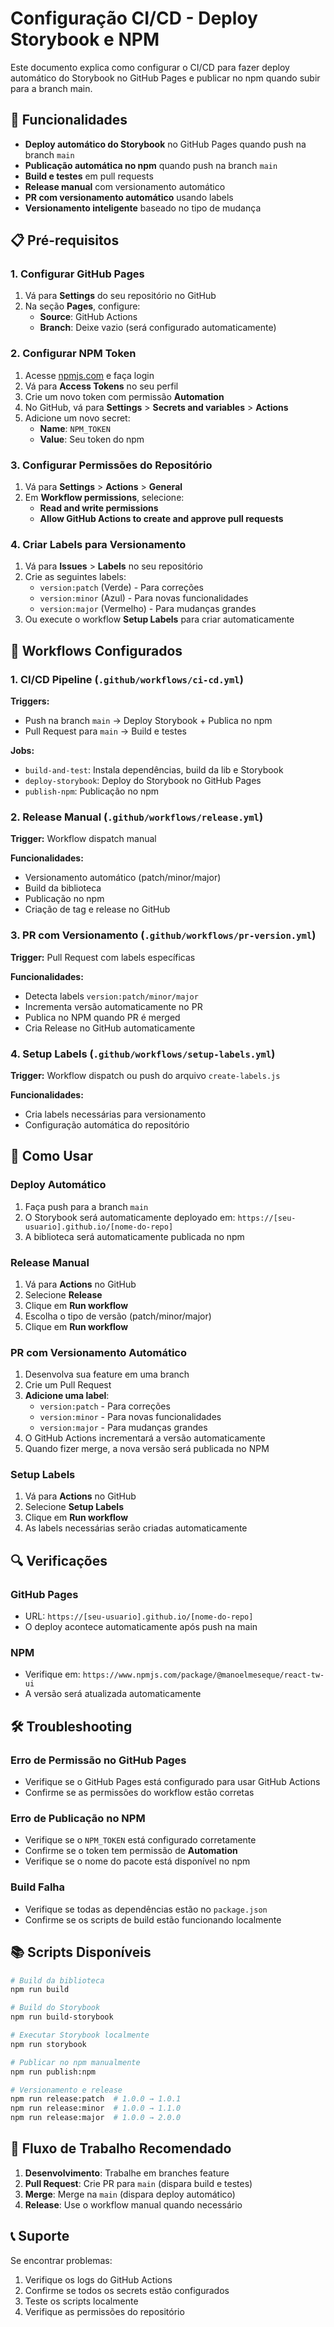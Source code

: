 # Configuração CI/CD - Deploy Storybook e NPM

Este documento explica como configurar o CI/CD para fazer deploy automático do Storybook no GitHub Pages e publicar no npm quando subir para a branch main.

## 🚀 Funcionalidades

- **Deploy automático do Storybook** no GitHub Pages quando push na branch `main`
- **Publicação automática no npm** quando push na branch `main`
- **Build e testes** em pull requests
- **Release manual** com versionamento automático
- **PR com versionamento automático** usando labels
- **Versionamento inteligente** baseado no tipo de mudança

## 📋 Pré-requisitos

### 1. Configurar GitHub Pages

1. Vá para **Settings** do seu repositório no GitHub
2. Na seção **Pages**, configure:
   - **Source**: GitHub Actions
   - **Branch**: Deixe vazio (será configurado automaticamente)

### 2. Configurar NPM Token

1. Acesse [npmjs.com](https://www.npmjs.com) e faça login
2. Vá para **Access Tokens** no seu perfil
3. Crie um novo token com permissão **Automation**
4. No GitHub, vá para **Settings** > **Secrets and variables** > **Actions**
5. Adicione um novo secret:
   - **Name**: `NPM_TOKEN`
   - **Value**: Seu token do npm

### 3. Configurar Permissões do Repositório

1. Vá para **Settings** > **Actions** > **General**
2. Em **Workflow permissions**, selecione:
   - **Read and write permissions**
   - **Allow GitHub Actions to create and approve pull requests**

### 4. Criar Labels para Versionamento

1. Vá para **Issues** > **Labels** no seu repositório
2. Crie as seguintes labels:
   - `version:patch` (Verde) - Para correções
   - `version:minor` (Azul) - Para novas funcionalidades  
   - `version:major` (Vermelho) - Para mudanças grandes
3. Ou execute o workflow **Setup Labels** para criar automaticamente

## 🔧 Workflows Configurados

### 1. CI/CD Pipeline (`.github/workflows/ci-cd.yml`)

**Triggers:**
- Push na branch `main` → Deploy Storybook + Publica no npm
- Pull Request para `main` → Build e testes

**Jobs:**
- `build-and-test`: Instala dependências, build da lib e Storybook
- `deploy-storybook`: Deploy do Storybook no GitHub Pages
- `publish-npm`: Publicação no npm

### 2. Release Manual (`.github/workflows/release.yml`)

**Trigger:** Workflow dispatch manual

**Funcionalidades:**
- Versionamento automático (patch/minor/major)
- Build da biblioteca
- Publicação no npm
- Criação de tag e release no GitHub

### 3. PR com Versionamento (`.github/workflows/pr-version.yml`)

**Trigger:** Pull Request com labels específicas

**Funcionalidades:**
- Detecta labels `version:patch/minor/major`
- Incrementa versão automaticamente no PR
- Publica no NPM quando PR é merged
- Cria Release no GitHub automaticamente

### 4. Setup Labels (`.github/workflows/setup-labels.yml`)

**Trigger:** Workflow dispatch ou push do arquivo `create-labels.js`

**Funcionalidades:**
- Cria labels necessárias para versionamento
- Configuração automática do repositório

## 📝 Como Usar

### Deploy Automático

1. Faça push para a branch `main`
2. O Storybook será automaticamente deployado em: `https://[seu-usuario].github.io/[nome-do-repo]`
3. A biblioteca será automaticamente publicada no npm

### Release Manual

1. Vá para **Actions** no GitHub
2. Selecione **Release**
3. Clique em **Run workflow**
4. Escolha o tipo de versão (patch/minor/major)
5. Clique em **Run workflow**

### PR com Versionamento Automático

1. Desenvolva sua feature em uma branch
2. Crie um Pull Request
3. **Adicione uma label**:
   - `version:patch` - Para correções
   - `version:minor` - Para novas funcionalidades
   - `version:major` - Para mudanças grandes
4. O GitHub Actions incrementará a versão automaticamente
5. Quando fizer merge, a nova versão será publicada no NPM

### Setup Labels

1. Vá para **Actions** no GitHub
2. Selecione **Setup Labels**
3. Clique em **Run workflow**
4. As labels necessárias serão criadas automaticamente

## 🔍 Verificações

### GitHub Pages
- URL: `https://[seu-usuario].github.io/[nome-do-repo]`
- O deploy acontece automaticamente após push na main

### NPM
- Verifique em: `https://www.npmjs.com/package/@manoelmeseque/react-tw-ui`
- A versão será atualizada automaticamente

## 🛠️ Troubleshooting

### Erro de Permissão no GitHub Pages
- Verifique se o GitHub Pages está configurado para usar GitHub Actions
- Confirme se as permissões do workflow estão corretas

### Erro de Publicação no NPM
- Verifique se o `NPM_TOKEN` está configurado corretamente
- Confirme se o token tem permissão de **Automation**
- Verifique se o nome do pacote está disponível no npm

### Build Falha
- Verifique se todas as dependências estão no `package.json`
- Confirme se os scripts de build estão funcionando localmente

## 📚 Scripts Disponíveis

```bash
# Build da biblioteca
npm run build

# Build do Storybook
npm run build-storybook

# Executar Storybook localmente
npm run storybook

# Publicar no npm manualmente
npm run publish:npm

# Versionamento e release
npm run release:patch  # 1.0.0 → 1.0.1
npm run release:minor  # 1.0.0 → 1.1.0
npm run release:major  # 1.0.0 → 2.0.0
```

## 🔄 Fluxo de Trabalho Recomendado

1. **Desenvolvimento**: Trabalhe em branches feature
2. **Pull Request**: Crie PR para `main` (dispara build e testes)
3. **Merge**: Merge na `main` (dispara deploy automático)
4. **Release**: Use o workflow manual quando necessário

## 📞 Suporte

Se encontrar problemas:
1. Verifique os logs do GitHub Actions
2. Confirme se todos os secrets estão configurados
3. Teste os scripts localmente
4. Verifique as permissões do repositório
